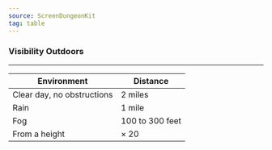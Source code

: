 ```yaml
---
source: ScreenDungeonKit 
tag: table
---
```


### Visibility Outdoors
---
|Environment|Distance|
|--------|--------|
|Clear day, no obstructions|2 miles|
|Rain|1 mile|
|Fog|100 to 300 feet|
|From a height|× 20|
